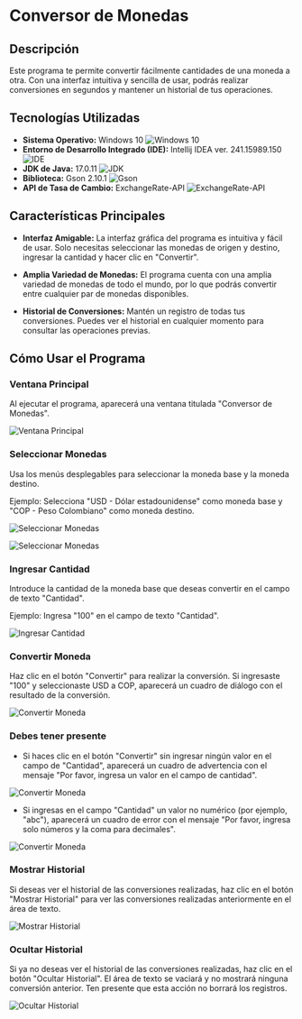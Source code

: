 # Conversor de Monedas

## Descripción

Este programa te permite convertir fácilmente cantidades de una moneda a otra. Con una interfaz intuitiva y sencilla de usar, podrás realizar conversiones en segundos y mantener un historial de tus operaciones.

## Tecnologías Utilizadas

- **Sistema Operativo:** Windows 10 ![Windows 10](img/LogoWindows10.png)
- **Entorno de Desarrollo Integrado (IDE):** Intellij IDEA ver. 241.15989.150 ![IDE](img/IDE.png)
- **JDK de Java:** 17.0.11 ![JDK](img/JDK.png)
- **Biblioteca:** Gson 2.10.1 ![Gson](img/gson.png)
- **API de Tasa de Cambio:** ExchangeRate-API ![ExchangeRate-API](img/ExchangeRate.png)

## Características Principales

- **Interfaz Amigable:** La interfaz gráfica del programa es intuitiva y fácil de usar. Solo necesitas seleccionar las monedas de origen y destino, ingresar la cantidad y hacer clic en "Convertir".

- **Amplia Variedad de Monedas:** El programa cuenta con una amplia variedad de monedas de todo el mundo, por lo que podrás convertir entre cualquier par de monedas disponibles.

- **Historial de Conversiones:** Mantén un registro de todas tus conversiones. Puedes ver el historial en cualquier momento para consultar las operaciones previas.

## Cómo Usar el Programa

### Ventana Principal

Al ejecutar el programa, aparecerá una ventana titulada "Conversor de Monedas".

![Ventana Principal](img/Principal.png)

### Seleccionar Monedas

Usa los menús desplegables para seleccionar la moneda base y la moneda destino.

Ejemplo: Selecciona "USD - Dólar estadounidense" como moneda base y "COP - Peso Colombiano" como moneda destino.

![Seleccionar Monedas](img/menu.png)

![Seleccionar Monedas](img/USD_COP.png)

### Ingresar Cantidad

Introduce la cantidad de la moneda base que deseas convertir en el campo de texto "Cantidad".

Ejemplo: Ingresa "100" en el campo de texto "Cantidad".

![Ingresar Cantidad](img/100.png)

### Convertir Moneda

Haz clic en el botón "Convertir" para realizar la conversión. Si ingresaste "100" y seleccionaste USD a COP, aparecerá un cuadro de diálogo con el resultado de la conversión.

![Convertir Moneda](img/conversion.png)

### Debes tener presente

- Si haces clic en el botón "Convertir" sin ingresar ningún valor en el campo de "Cantidad", aparecerá un cuadro de advertencia con el mensaje "Por favor, ingresa un valor en el campo de cantidad".

![Convertir Moneda](img/advertencia.png)

- Si ingresas en el campo "Cantidad" un valor no numérico (por ejemplo, "abc"), aparecerá un cuadro de error con el mensaje "Por favor, ingresa solo números y la coma para decimales".

![Convertir Moneda](img/ErrorCaracteres.png)

### Mostrar Historial

Si deseas ver el historial de las conversiones realizadas, haz clic en el botón "Mostrar Historial" para ver las conversiones realizadas anteriormente en el área de texto.

![Mostrar Historial](img/MostrarHistorial.png)

### Ocultar Historial

Si ya no deseas ver el historial de las conversiones realizadas, haz clic en el botón "Ocultar Historial". El área de texto se vaciará y no mostrará ninguna conversión anterior. Ten presente que esta acción no borrará los registros.

![Ocultar Historial](img/Ocultar_Historial.PNG)
